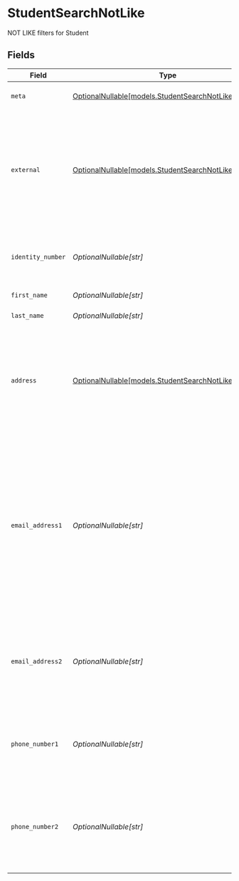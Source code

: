 # StudentSearchNotLike

NOT LIKE filters for Student


## Fields

| Field                                                                                                                                                                                                                                                 | Type                                                                                                                                                                                                                                                  | Required                                                                                                                                                                                                                                              | Description                                                                                                                                                                                                                                           | Example                                                                                                                                                                                                                                               |
| ----------------------------------------------------------------------------------------------------------------------------------------------------------------------------------------------------------------------------------------------------- | ----------------------------------------------------------------------------------------------------------------------------------------------------------------------------------------------------------------------------------------------------- | ----------------------------------------------------------------------------------------------------------------------------------------------------------------------------------------------------------------------------------------------------- | ----------------------------------------------------------------------------------------------------------------------------------------------------------------------------------------------------------------------------------------------------- | ----------------------------------------------------------------------------------------------------------------------------------------------------------------------------------------------------------------------------------------------------- |
| `meta`                                                                                                                                                                                                                                                | [OptionalNullable[models.StudentSearchNotLikeMeta]](../models/studentsearchnotlikemeta.md)                                                                                                                                                            | :heavy_minus_sign:                                                                                                                                                                                                                                    | Metadata information for the Student                                                                                                                                                                                                                  |                                                                                                                                                                                                                                                       |
| `external`                                                                                                                                                                                                                                            | [OptionalNullable[models.StudentSearchNotLikeExternal]](../models/studentsearchnotlikeexternal.md)                                                                                                                                                    | :heavy_minus_sign:                                                                                                                                                                                                                                    | External is a reusable object that can be used to store external information about the student from another system, used for third-party integration tracking.                                                                                        | {<br/>"sourceID": "example",<br/>"source": "example"<br/>}                                                                                                                                                                                            |
| `identity_number`                                                                                                                                                                                                                                     | *OptionalNullable[str]*                                                                                                                                                                                                                               | :heavy_minus_sign:                                                                                                                                                                                                                                    | The identity number of the student, must be unique within the organization.                                                                                                                                                                           | example                                                                                                                                                                                                                                               |
| `first_name`                                                                                                                                                                                                                                          | *OptionalNullable[str]*                                                                                                                                                                                                                               | :heavy_minus_sign:                                                                                                                                                                                                                                    | The first name of the student                                                                                                                                                                                                                         | example                                                                                                                                                                                                                                               |
| `last_name`                                                                                                                                                                                                                                           | *OptionalNullable[str]*                                                                                                                                                                                                                               | :heavy_minus_sign:                                                                                                                                                                                                                                    | The last name of the student                                                                                                                                                                                                                          | example                                                                                                                                                                                                                                               |
| `address`                                                                                                                                                                                                                                             | [OptionalNullable[models.StudentSearchNotLikeAddress]](../models/studentsearchnotlikeaddress.md)                                                                                                                                                      | :heavy_minus_sign:                                                                                                                                                                                                                                    | The address of the student                                                                                                                                                                                                                            | {<br/>"postalAddress": "example",<br/>"postalCode": "example",<br/>"postalCity": "example",<br/>"countryCode": "example",<br/>"municipalityCode": "example"<br/>}                                                                                     |
| `email_address1`                                                                                                                                                                                                                                      | *OptionalNullable[str]*                                                                                                                                                                                                                               | :heavy_minus_sign:                                                                                                                                                                                                                                    | The primary email address of the student, will be used for communication with the student from the system and must be unique within the organization.<br/>Can be used to login to the system if password-authentication is enabled for the organization.<br/> | example                                                                                                                                                                                                                                               |
| `email_address2`                                                                                                                                                                                                                                      | *OptionalNullable[str]*                                                                                                                                                                                                                               | :heavy_minus_sign:                                                                                                                                                                                                                                    | The secondary email address of the student, will not be used within the system, but will be displayed for contact information.                                                                                                                        | example                                                                                                                                                                                                                                               |
| `phone_number1`                                                                                                                                                                                                                                       | *OptionalNullable[str]*                                                                                                                                                                                                                               | :heavy_minus_sign:                                                                                                                                                                                                                                    | The primary phone number of the student, will be used for communication with the student from the system.                                                                                                                                             | example                                                                                                                                                                                                                                               |
| `phone_number2`                                                                                                                                                                                                                                       | *OptionalNullable[str]*                                                                                                                                                                                                                               | :heavy_minus_sign:                                                                                                                                                                                                                                    | The secondary phone number of the student, will not be used within the system, but will be displayed for contact information.                                                                                                                         | example                                                                                                                                                                                                                                               |